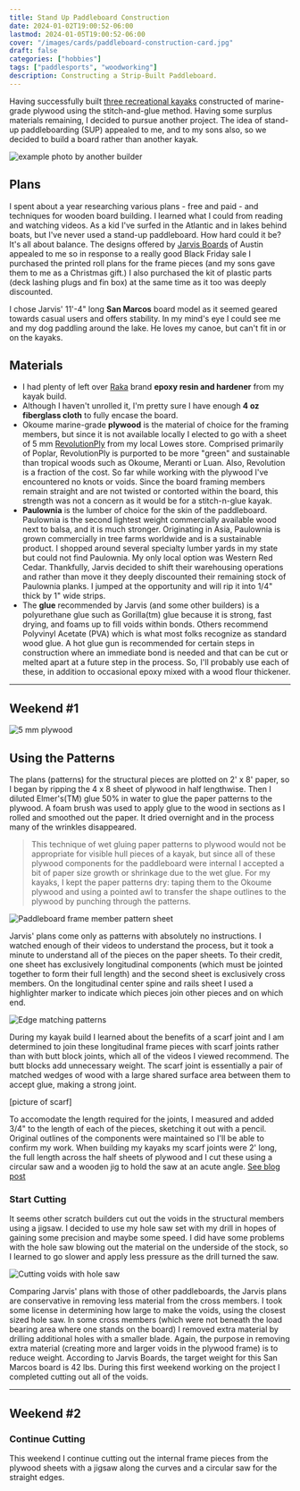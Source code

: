 ```yaml
---
title: Stand Up Paddleboard Construction
date: 2024-01-02T19:00:52-06:00
lastmod: 2024-01-05T19:00:52-06:00
cover: "/images/cards/paddleboard-construction-card.jpg"
draft: false
categories: ["hobbies"]
tags: ["paddlesports", "woodworking"]
description: Constructing a Strip-Built Paddleboard.
---
```


Having successfully built [three recreational kayaks](https://stitchnglue.howisjt.com/) constructed of marine-grade plywood using the stitch-and-glue method. Having some surplus materials remaining, I decided to pursue another project. The idea of stand-up paddleboarding (SUP) appealed to me, and to my sons also, so we decided to build a board rather than another kayak. 

![example photo by another builder](/images/hobby/paddling/sup/0000-example-paddleboard.jpg)

## Plans

I spent about a year researching various plans - free and paid - and techniques for wooden board building. I learned what I could from reading and watching videos. As a kid I've surfed in the Atlantic and in lakes behind boats, but I've never used a stand-up paddleboard. How hard could it be? It's all about balance. The designs offered by [Jarvis Boards](https://jarvisboards.com/) of Austin appealed to me so in response to a really good Black Friday sale I purchased the printed roll plans for the frame pieces (and my sons gave them to me as a Christmas gift.) I also purchased the kit of plastic parts (deck lashing plugs and fin box) at the same time as it too was deeply discounted.

I chose Jarvis' 11'-4" long **San Marcos** board model as it seemed geared towards casual users and offers stability. In my mind's eye I could see me and my dog paddling around the lake. He loves my canoe, but can't fit in or on the kayaks.

## Materials

- I had plenty of left over [Raka](https://raka.com/) brand **epoxy resin and hardener** from my kayak build.
- Although I haven't unrolled it, I'm pretty sure I have enough **4 oz fiberglass cloth** to fully encase the board.
- Okoume marine-grade **plywood** is the material of choice for the framing members, but since it is not available locally I elected to go with a sheet of 5 mm [RevolutionPly]() from my local Lowes store. Comprised primarily of Poplar, RevolutionPly is purported to be more "green" and sustainable than tropical woods such as Okoume, Meranti or Luan. Also, Revolution is a fraction of the cost. So far while working with the plywood I've encountered no knots or voids. Since the board framing members remain straight and are not twisted or contorted within the board, this strength was not a concern as it would be for a stitch-n-glue kayak. 
- **Paulownia** is the lumber of choice for the skin of the paddleboard. Paulownia is the second lightest weight commercially available wood next to balsa, and it is much stronger. Originating in Asia, Paulownia is grown commercially in tree farms worldwide and is a sustainable product. I shopped around several specialty lumber yards in my state but could not find Paulownia. My only local option was Western Red Cedar. Thankfully, Jarvis decided to shift their warehousing operations and rather than move it they deeply discounted their remaining stock of Paulownia planks. I jumped at the opportunity and will rip it into 1/4" thick by 1" wide strips.
- The **glue** recommended by Jarvis (and some other builders) is a polyurethane glue such as Gorilla(tm) glue because it is strong, fast drying, and foams up to fill voids within bonds. Others recommend Polyvinyl Acetate (PVA) which is what most folks recognize as standard wood glue. A hot glue gun is recommended for certain steps in construction where an immediate bond is needed and that can be cut or melted apart at a future step in the process. So, I'll probably use each of these, in addition to occasional epoxy mixed with a wood flour thickener.

---

## Weekend #1

![5 mm plywood](/images/hobby/paddling/sup/0001-laying-out-plywood.jpg)

## Using the Patterns

The plans (patterns) for the structural pieces are plotted on 2' x 8' paper, so I began by ripping the 4 x 8 sheet of plywood in half lengthwise. Then I diluted Elmer's(TM) glue 50% in water to glue the paper patterns to the plywood. A foam brush was used to apply glue to the wood in sections as I rolled and smoothed out the paper. It dried overnight and in the process many of the wrinkles disappeared. 

>This technique of wet gluing paper patterns to plywood would not be appropriate for visible hull pieces of a kayak, but since all of these plywood components for the paddleboard were internal I accepted a bit of paper size growth or shrinkage due to the wet glue. For my kayaks, I kept the paper patterns dry: taping them to the Okoume plywood and using a pointed awl to transfer the shape outlines to the plywood by punching through the patterns. 

![Paddleboard frame member pattern sheet](/images/hobby/paddling/sup/0000-paddleboard-frame-plans.jpg)

Jarvis' plans come only as patterns with absolutely no instructions. I watched enough of their videos to understand the process, but it took a minute to understand all of the pieces on the paper sheets. To their credit, one sheet has exclusively longitudinal components (which must be jointed together to form their full length) and the second sheet is exclusively cross members. On the longitudinal center spine and rails sheet I used a highlighter marker to indicate which pieces join other pieces and on which end.

![Edge matching patterns](/images/hobby/paddling/sup/0005-edge-matching-patterns.jpg)

During my kayak build I learned about the benefits of a scarf joint and I am determined to join these longitudinal frame pieces with scarf joints rather than with butt block joints, which all of the videos I viewed recommend. The butt blocks add unnecessary weight. The scarf joint is essentially a pair of matched wedges of wood with a large shared surface area between them to accept glue, making a strong joint.

[picture of scarf]

To accomodate the length required for the joints, I measured and added 3/4" to the length of each of the pieces, sketching it out with a pencil. Original outlines of the components were maintained so I'll be able to confirm my work. When building my kayaks my scarf joints were 2' long, the full length across the half sheets of plywood and I cut these using a circular saw and a wooden jig to hold the saw at an acute angle. [See blog post](https://stitchnglue.howisjt.com/blog/2021-02c/)

### Start Cutting

It seems other scratch builders cut out the voids in the structural members using a jigsaw. I decided to use my hole saw set with my drill in hopes of gaining some precision and maybe some speed. I did have some problems with the hole saw blowing out the material on the underside of the stock, so I learned to go slower and apply less pressure as the drill turned the saw.

![Cutting voids with hole saw](/images/hobby/paddling/sup/0006-cutting-voids.jpg)

Comparing Jarvis' plans with those of other paddleboards, the Jarvis plans are conservative in removing less material from the cross members. I took some license in determining how large to make the voids, using the closest sized hole saw. In some cross members (which were not beneath the load bearing area where one stands on the board) I removed extra material by drilling additional holes with a smaller blade. Again, the purpose in removing extra material (creating more and larger voids in the plywood frame) is to reduce weight. According to Jarvis Boards, the target weight for this San Marcos board is 42 lbs. During this first weekend working on the project I completed cutting out all of the voids.

---

## Weekend #2

### Continue Cutting

This weekend I continue cutting out the internal frame pieces from the plywood sheets with a jigsaw along the curves and a circular saw for the straight edges. 
